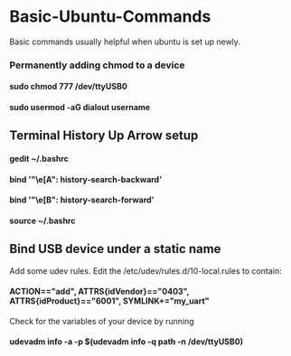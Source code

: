 # Basic-Ubuntu-Commands
Basic commands usually helpful when ubuntu is set up newly.

### Permanently adding chmod to a device
#### sudo chmod 777 /dev/ttyUSB0
#### sudo usermod -aG dialout username

## Terminal History Up Arrow setup

#### gedit ~/.bashrc
#### bind '"\e[A": history-search-backward'
#### bind '"\e[B": history-search-forward'
#### source ~/.bashrc

## Bind USB device under a static name

Add some udev rules. 
Edit the /etc/udev/rules.d/10-local.rules to contain:
#### ACTION=="add", ATTRS{idVendor}=="0403", ATTRS{idProduct}=="6001", SYMLINK+="my_uart"

Check for the variables of your device by running
#### udevadm info -a -p  $(udevadm info -q path -n /dev/ttyUSB0)


